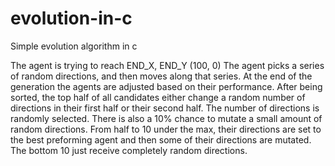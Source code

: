 # evolution-in-c
Simple evolution algorithm in c

The agent is trying to reach END_X, END_Y (100, 0) The agent picks a series of random directions, and then moves along that series. At the end of the generation the agents are adjusted based on their performance. After being sorted, the top half of all candidates either change a random number of directions in their first half or their second half. The number of directions is randomly selected. There is also a 10% chance to mutate a small amount of random directions. From half to 10 under the max, their directions are set to the best preforming agent and then some of their directions are mutated. The bottom 10 just receive completely random directions.
